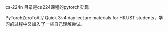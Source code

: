 cs-224n 目录是cs224课程的pytorch实现

PyTorchZeroToAll/ Quick 3~4 day lecture materials for HKUST students，学习的过程中又加入了一些自己理解尝试。